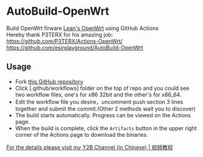 # AutoBuild-OpenWrt

Build OpenWrt firware [Lean's OpenWrt](https://github.com/coolsnowwolf/lede) using GitHub Actions  
Hereby thank P3TERX for his amazing job: https://github.com/P3TERX/Actions-OpenWrt/ https://github.com/esirplayground/AutoBuild-OpenWrt

## Usage

- Fork [this GitHub repository](https://github.com/esirplayground/AutoBuild-OpenWrt)
- Click [.github/workflows] folder on the top of repo and you could see two workflow files, one's for x86 32bit and the other's for x86_64.
- Edit the workflow file you desire，uncomment push section 3 lines together and submit the commit.(Other 2 methods wait you to discover)
- The build starts automatically. Progress can be viewed on the Actions page.
- When the build is complete, click the `Artifacts` button in the upper right corner of the Actions page to download the binaries.

[For the details please visit my Y2B Channel (in Chinese) | 视频教程](https://www.youtube.com/c/esirplayground)
